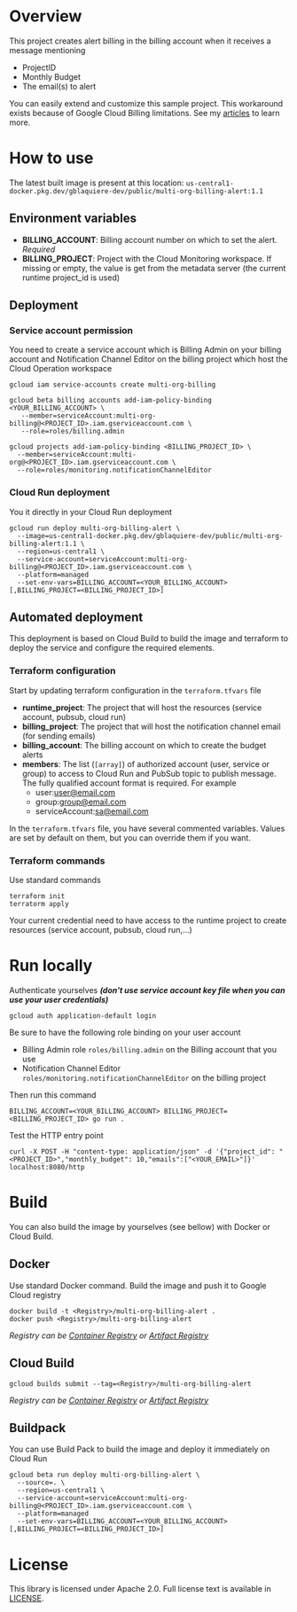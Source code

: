 # Overview
This project creates alert billing in the billing account when it receives a message mentioning

* ProjectID
* Monthly Budget
* The email(s) to alert

You can easily extend and customize this sample project. This workaround exists because of Google Cloud Billing limitations. See my [articles](https://medium.com/google-cloud/billing-alert-with-cloud-monitoring-notification-channel-c4cfa3588feb) to learn more.

# How to use

The latest built image is present at this location: `us-central1-docker.pkg.dev/gblaquiere-dev/public/multi-org-billing-alert:1.1`


## Environment variables

- **BILLING_ACCOUNT**: Billing account number on which to set the alert. *Required*
- **BILLING_PROJECT**: Project with the Cloud Monitoring workspace. If missing or empty, the value is get from the metadata
  server (the current runtime project_id is used)
  
## Deployment

### Service account permission

You need to create a service account which is Billing Admin on your billing account and Notification Channel Editor 
on the billing project which host the Cloud Operation workspace

```
gcloud iam service-accounts create multi-org-billing

gcloud beta billing accounts add-iam-policy-binding <YOUR_BILLING_ACCOUNT> \
   --member=serviceAccount:multi-org-billing@<PROJECT_ID>.iam.gserviceaccount.com \
   --role=roles/billing.admin 
   
gcloud projects add-iam-policy-binding <BILLING_PROJECT_ID> \ 
  --member=serviceAccount:multi-org@<PROJECT_ID>.iam.gserviceaccount.com \ 
  --role=roles/monitoring.notificationChannelEditor
```

### Cloud Run deployment

You it directly in your Cloud Run deployment

```
gcloud run deploy multi-org-billing-alert \
  --image=us-central1-docker.pkg.dev/gblaquiere-dev/public/multi-org-billing-alert:1.1 \
  --region=us-central1 \
  --service-account=serviceAccount:multi-org-billing@<PROJECT_ID>.iam.gserviceaccount.com \
  --platform=managed
  --set-env-vars=BILLING_ACCOUNT=<YOUR_BILLING_ACCOUNT>[,BILLING_PROJECT=<BILLING_PROJECT_ID>]
```

## Automated deployment

This deployment is based on Cloud Build to build the image and terraform to deploy the service and configure the
required elements.

### Terraform configuration

Start by updating terraform configuration in the `terraform.tfvars` file

- **runtime_project**: The project that will host the resources (service account, pubsub, cloud run)
- **billing_project**: The project that will host the notification channel email (for sending emails)
- **billing_account**: The billing account on which to create the budget alerts 
- **members**: The list (`[array]`) of authorized account (user, service or group) to access to Cloud Run and PubSub topic to publish message. The fully qualified account format is required. For example
  * user:user@email.com
  * group:group@email.com
  * serviceAccount:sa@email.com

In the `terraform.tfvars` file, you have several commented variables. Values are set by default on them, but you can
override them if you want. 

### Terraform commands

Use standard commands

```
terraform init
terratorm apply
```

Your current credential need to have access to the runtime project to create resources (service account, pubsub, cloud run,...)

# Run locally

Authenticate yourselves ***(don't use service account key file when you can use your user credentials)***

```
gcloud auth application-default login
```

Be sure to have the following role binding on your user account

* Billing Admin role `roles/billing.admin` on the Billing account that you use 
* Notification Channel Editor `roles/monitoring.notificationChannelEditor` on the billing project

Then run this command
```
BILLING_ACCOUNT=<YOUR_BILLING_ACCOUNT> BILLING_PROJECT=<BILLING_PROJECT_ID> go run .
```

Test the HTTP entry point

```
curl -X POST -H "content-type: application/json" -d '{"project_id": "<PROJECT_ID>","monthly_budget": 10,"emails":["<YOUR_EMAIL>"]}' localhost:8080/http
```

# Build

You can also build the image by yourselves (see bellow) with Docker or Cloud Build.

## Docker

Use standard Docker command. Build the image and push it to Google Cloud registry

```
docker build -t <Registry>/multi-org-billing-alert .
docker push <Registry>/multi-org-billing-alert
```

*Registry can be [Container Registry](https://cloud.google.com/container-registry) or [Artifact Registry](https://cloud.google.com/artifact-registry)*

## Cloud Build

```
gcloud builds submit --tag=<Registry>/multi-org-billing-alert
```

*Registry can be [Container Registry](https://cloud.google.com/container-registry) or [Artifact Registry](https://cloud.google.com/artifact-registry)*

## Buildpack

You can use Build Pack to build the image and deploy it immediately on Cloud Run

```
gcloud beta run deploy multi-org-billing-alert \
  --source=. \
  --region=us-central1 \
  --service-account=serviceAccount:multi-org-billing@<PROJECT_ID>.iam.gserviceaccount.com \
  --platform=managed
  --set-env-vars=BILLING_ACCOUNT=<YOUR_BILLING_ACCOUNT>[,BILLING_PROJECT=<BILLING_PROJECT_ID>]
```

# License

This library is licensed under Apache 2.0. Full license text is available in
[LICENSE](https://github.com/guillaumeblaquiere/multi-org-billing-alert/tree/master/LICENSE).